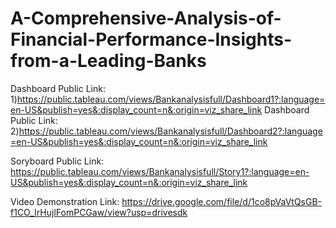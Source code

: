 # A-Comprehensive-Analysis-of-Financial-Performance-Insights-from-a-Leading-Banks


Dashboard Public Link: 1)https://public.tableau.com/views/Bankanalysisfull/Dashboard1?:language=en-US&publish=yes&:display_count=n&:origin=viz_share_link 
Dashboard Public Link: 2)https://public.tableau.com/views/Bankanalysisfull/Dashboard2?:language=en-US&publish=yes&:display_count=n&:origin=viz_share_link

Soryboard Public Link: https://public.tableau.com/views/Bankanalysisfull/Story1?:language=en-US&publish=yes&:display_count=n&:origin=viz_share_link

Video Demonstration Link: https://drive.google.com/file/d/1co8pVaVtQsGB-f1CO_IrHujlFomPCGaw/view?usp=drivesdk
